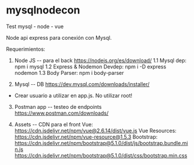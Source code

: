 # mysqlnodecon
Test mysql - node - vue

Node api express para conexión con Mysql.

Requerimientos:
1. Node JS -- para el back
  https://nodejs.org/es/download/
  1.1 Mysql dep: npm i mysql
  1.2 Express & Nodemon Devdep: npm i -D express nodemon
  1.3 Body Parser: npm i body-parser
  
2. Mysql -- DB
  https://dev.mysql.com/downloads/installer/
  * Crear usuario a utilizar en app.js. No utilizar root!
  
3. Postman app -- testeo de endpoints
  https://www.postman.com/downloads/
  
4. Assets -- CDN para el front
  Vue: https://cdn.jsdelivr.net/npm/vue@2.6.14/dist/vue.js
  Vue Resources: https://cdn.jsdelivr.net/npm/vue-resource@1.5.3
  Bootstrap:
    https://cdn.jsdelivr.net/npm/bootstrap@5.1.0/dist/js/bootstrap.bundle.min.js
    https://cdn.jsdelivr.net/npm/bootstrap@5.1.0/dist/css/bootstrap.min.css
